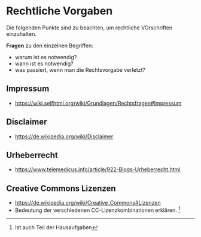 # Rechtliche Vorgaben

Die folgenden Punkte sind zu beachten, um rechtliche VOrschriften einzuhalten.

**Fragen** zu den einzelnen Begriffen:
* warum ist es notwendig?
* wann ist es notwendig?
* was passiert, wenn man die Rechtsvorgabe verletzt?

## Impressum
* https://wiki.selfhtml.org/wiki/Grundlagen/Rechtsfragen#Impressum

## Disclaimer
* https://de.wikipedia.org/wiki/Disclaimer

## Urheberrecht
* https://www.telemedicus.info/article/922-Blogs-Urheberrecht.html

## Creative Commons Lizenzen
* https://de.wikipedia.org/wiki/Creative_Commons#Lizenzen
* Bedeutung der verschiedenen CC-Lizenzkombinationen erklären. [^1]

[^1]: Ist auch Teil der Hausaufgaben
